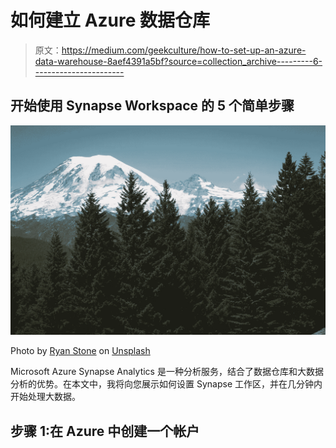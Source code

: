 # 如何建立 Azure 数据仓库

> 原文：<https://medium.com/geekculture/how-to-set-up-an-azure-data-warehouse-8aef4391a5bf?source=collection_archive---------6----------------------->

## 开始使用 Synapse Workspace 的 5 个简单步骤

![](img/5f5d5b18b4fb580843e6e53336927646.png)

Photo by [Ryan Stone](https://unsplash.com/@rstone_design?utm_source=unsplash&utm_medium=referral&utm_content=creditCopyText) on [Unsplash](https://unsplash.com/s/photos/pine-tree?utm_source=unsplash&utm_medium=referral&utm_content=creditCopyText)

Microsoft Azure Synapse Analytics 是一种分析服务，结合了数据仓库和大数据分析的优势。在本文中，我将向您展示如何设置 Synapse 工作区，并在几分钟内开始处理大数据。

## 步骤 1:在 Azure 中创建一个帐户